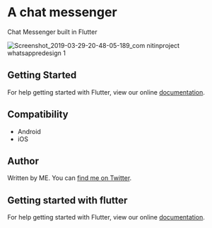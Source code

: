 # A chat messenger

Chat Messenger built in Flutter

![Screenshot_2019-03-29-20-48-05-189_com nitinproject whatsappredesign 1](https://user-images.githubusercontent.com/14055844/55243665-b0080180-5265-11e9-8d3b-784a07e2424e.png)

## Getting Started

For help getting started with Flutter, view our online
[documentation](https://flutter.io/).

## Compatibility

- Android
- iOS 

## Author

Written by ME. You can [find me on Twitter](https://twitter.com/nitinmehta19).

## Getting started with flutter

For help getting started with Flutter, view our online
[documentation](https://flutter.io/).
